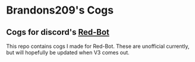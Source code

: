 # Brandons209's Cogs
## Cogs for discord's [Red-Bot](https://github.com/Cog-Creators/Red-DiscordBot)

This repo contains cogs I made for Red-Bot. These are unofficial currently, but will hopefully be updated when V3 comes out.
